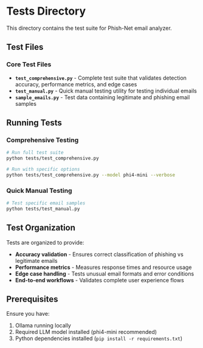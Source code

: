 # Tests Directory

This directory contains the test suite for Phish-Net email analyzer.

## Test Files

### Core Test Files
- **`test_comprehensive.py`** - Complete test suite that validates detection accuracy, performance metrics, and edge cases
- **`test_manual.py`** - Quick manual testing utility for testing individual emails
- **`sample_emails.py`** - Test data containing legitimate and phishing email samples

## Running Tests

### Comprehensive Testing
```bash
# Run full test suite
python tests/test_comprehensive.py

# Run with specific options
python tests/test_comprehensive.py --model phi4-mini --verbose
```

### Quick Manual Testing
```bash
# Test specific email samples
python tests/test_manual.py
```

## Test Organization

Tests are organized to provide:
- **Accuracy validation** - Ensures correct classification of phishing vs legitimate emails
- **Performance metrics** - Measures response times and resource usage  
- **Edge case handling** - Tests unusual email formats and error conditions
- **End-to-end workflows** - Validates complete user experience flows

## Prerequisites

Ensure you have:
1. Ollama running locally
2. Required LLM model installed (phi4-mini recommended)
3. Python dependencies installed (`pip install -r requirements.txt`)